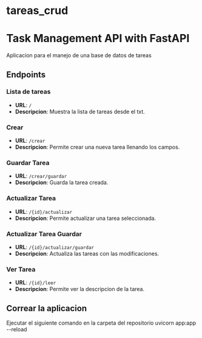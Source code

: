 # tareas_crud
# Task Management API with FastAPI
Aplicacion para el manejo de una base de datos de tareas

## Endpoints
### Lista de tareas
- **URL**: `/`
- **Descripcion**: Muestra la lista de tareas desde el txt.

### Crear
- **URL**: `/crear`
- **Descripcion**: Permite crear una nueva tarea llenando los campos.

### Guardar Tarea
- **URL**: `/crear/guardar`
- **Descripcion**: Guarda la tarea creada.

### Actualizar Tarea
- **URL**: `/{id}/actualizar`
- **Descripcion**: Permite actualizar una tarea seleccionada.

### Actualizar Tarea Guardar
- **URL**: `/{id}/actualizar/guardar`
- **Descripcion**: Actualiza las tareas con las modificaciones.

### Ver Tarea
- **URL**: `/{id}/leer`
- **Descripcion**: Permite ver la descripcion de la tarea.

## Correar la aplicacion

Ejecutar el siguiente comando en la carpeta del repositorio
uvicorn app:app --reload